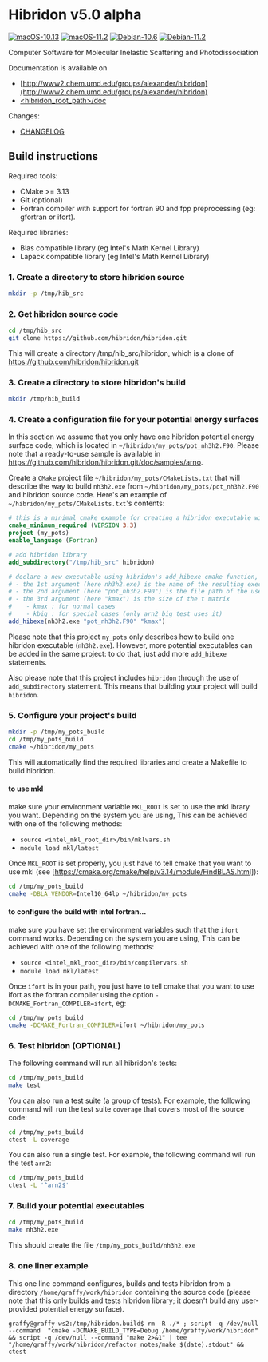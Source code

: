 # Hibridon v5.0 alpha

[![macOS-10.13](https://github.com/hibridon/hibridon/actions/workflows/macOS-10.13.yml/badge.svg?branch=master)](https://github.com/hibridon/hibridon/actions/workflows/macOS-10.13.yml)
[![macOS-11.2](https://github.com/hibridon/hibridon/actions/workflows/macOS-11.2.yml/badge.svg?branch=master)](https://github.com/hibridon/hibridon/actions/workflows/macOS-11.2.yml)
[![Debian-10.6](https://github.com/hibridon/hibridon/actions/workflows/Debian-10.6.yml/badge.svg?branch=master)](https://github.com/hibridon/hibridon/actions/workflows/Debian-10.6.yml)
[![Debian-11.2](https://github.com/hibridon/hibridon/actions/workflows/Debian-11.2.yml/badge.svg?branch=master)](https://github.com/hibridon/hibridon/actions/workflows/Debian-11.2.yml)

Computer Software for
Molecular Inelastic Scattering and Photodissociation

Documentation is available on
- [http://www2.chem.umd.edu/groups/alexander/hibridon](http://www2.chem.umd.edu/groups/alexander/hibridon)
- [<hibridon_root_path>/doc](doc)

Changes:
- [CHANGELOG](CHANGELOG.md)

## Build instructions

Required tools:
* CMake >= 3.13
* Git (optional)
* Fortran compiler with support for fortran 90 and fpp preprocessing (eg: gfortran or ifort).

Required libraries:

* Blas compatible library (eg Intel's Math Kernel Library)
* Lapack compatible library (eg Intel's Math Kernel Library)

### 1. Create a directory to store hibridon source

```bash
mkdir -p /tmp/hib_src
```
### 2. Get hibridon source code

```bash
cd /tmp/hib_src
git clone https://github.com/hibridon/hibridon.git
```
This will create a directory /tmp/hib_src/hibridon, which is a clone of https://github.com/hibridon/hibridon.git 

### 3. Create a directory to store hibridon's build

```bash
mkdir /tmp/hib_build
```

### 4. Create a configuration file for your potential energy surfaces

In this section we assume that you only have one hibridon potential energy surface code, which is located in `~/hibridon/my_pots/pot_nh3h2.F90`. Please note that a ready-to-use sample is available in https://github.com/hibridon/hibridon.git/doc/samples/arno.

Create a `CMake` project file `~/hibridon/my_pots/CMakeLists.txt` that will describe the way to build `nh3h2.exe` from `~/hibridon/my_pots/pot_nh3h2.F90` and hibridon source code. Here's an example of `~/hibridon/my_pots/CMakeLists.txt`'s contents:

```cmake
# this is a minimal cmake example for creating a hibridon executable with a user-defined potential
cmake_minimum_required (VERSION 3.3)
project (my_pots)
enable_language (Fortran)

# add hibridon library
add_subdirectory("/tmp/hib_src" hibridon)

# declare a new executable using hibridon's add_hibexe cmake function, where:
# - the 1st argument (here nh3h2.exe) is the name of the resulting executable
# - the 2nd argument (here "pot_nh3h2.F90") is the file path of the user provided potential file
# - the 3rd argument (here "kmax") is the size of the t matrix
#    - kmax : for normal cases
#    - kbig : for special cases (only arn2_big test uses it)
add_hibexe(nh3h2.exe "pot_nh3h2.F90" "kmax")
```

Please note that this project `my_pots` only describes how to build one hibridon executable (`nh3h2.exe`). However, more potential executables can be added in the same project: to do that, just add more `add_hibexe` statements.

Also please note that this project includes `hibridon` through the use of `add_subdirectory` statement. This means that building your project will build `hibridon`.

### 5. Configure your project's build

```bash
mkdir -p /tmp/my_pots_build
cd /tmp/my_pots_build
cmake ~/hibridon/my_pots
```
This will automatically find the required libraries and create a Makefile to build hibridon. 

#### to use mkl

make sure your environment variable `MKL_ROOT` is set to use the mkl lbrary you want. Depending on the system you are using, This can be achieved with one of the following methods:
- `source <intel_mkl_root_dir>/bin/mklvars.sh`
- `module load mkl/latest`

Once `MKL_ROOT` is set properly, you just have to tell cmake that you want to use mkl (see [https://cmake.org/cmake/help/v3.14/module/FindBLAS.html]):

```bash
cd /tmp/my_pots_build
cmake -DBLA_VENDOR=Intel10_64lp ~/hibridon/my_pots
```

#### to configure the build with intel fortran...

make sure you have set the environment variables such that the `ifort` command works. Depending on the system you are using, This can be achieved with one of the following methods:
- `source <intel_mkl_root_dir>/bin/compilervars.sh`
- `module load mkl/latest`

Once `ifort` is in your path, you just have to tell cmake that you want to use ifort as the fortran compiler using the option `-DCMAKE_Fortran_COMPILER=ifort`, eg:

```bash
cd /tmp/my_pots_build
cmake -DCMAKE_Fortran_COMPILER=ifort ~/hibridon/my_pots
```

### 6. Test hibridon (OPTIONAL)

The following command will run all hibridon's tests:

```bash
cd /tmp/my_pots_build
make test
```

You can also run a test suite (a group of tests). For example, the following command will run the test suite `coverage` that covers most of the source code:

```bash
cd /tmp/my_pots_build
ctest -L coverage 
```

You can also run a single test. For example, the following command will run the test `arn2`:

```bash
cd /tmp/my_pots_build
ctest -L '^arn2$'
```

### 7. Build your potential executables

```bash
cd /tmp/my_pots_build
make nh3h2.exe
```
This should create the file `/tmp/my_pots_build/nh3h2.exe`

### 8. one liner example

This one line command configures, builds and tests hibridon from a directory `/home/graffy/work/hibridon` containing the source code (please note that this only builds and tests hibridon library; it doesn't build any user-provided potential energy surface).

```
graffy@graffy-ws2:/tmp/hibridon.build$ rm -R ./* ; script -q /dev/null --command  "cmake -DCMAKE_BUILD_TYPE=Debug /home/graffy/work/hibridon" && script -q /dev/null --command "make 2>&1" | tee "/home/graffy/work/hibridon/refactor_notes/make_$(date).stdout" && ctest
```
<!---
## For code contributors

### Code coverage

Code coverage option `ENABLE_CODE_COVERAGE` allows the delvelopers to identify the portions of hibridon source code that are not yet covered by the tests.

To activate code coverage, add `-DENABLE_CODE_COVERAGE=ON` to the cmake command. This option will generate code coverage info files when running tests.

Then, `make html_coverages`, will convert these coverage files into html reports:
- `<hibridon_build_dir>/coverage/<test_id>/index.html`: a report that shows the code covered by the test `<test_id>`
- `<hibridon_build_dir>/coverage/total/index.html`: a report that shows the code covered by all tests

### Performance profiling

To activate profiling, add `-DENABLE_PROFILING=ON` to the cmake command. This will build and run hibridon with profiling option. When run, each test will additionnaly create a `call_graph.pdf` file which shows where time was spent during the test.
-->

